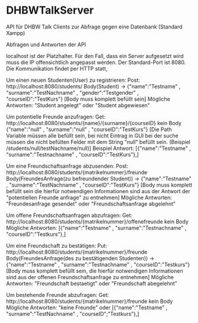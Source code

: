 # DHBWTalkServer
 
API für DHBW Talk Clients zur Abfrage gegen eine Datenbank (Standard Xampp)

Abfragen und Antworten der API

localhost ist der Platzhalter. Für den Fall, dass ein Server aufgesetzt wird muss die IP offensichtlich angepasst werden.
Der Standard-Port ist 8080. Die Kommunikation findet per HTTP statt,

Um einen neuen Studenten(User) zu registrieren:
Post: http://localhost:8080/students/ Body(Student) -> 
{"name":"Testname" , "surname":"TestNachname" , "gender":"Testgender" , "courseID":"TestKurs"} [Body muss komplett befüllt sein]
Mögliche Antworten: "Student angelegt" oder "Student abgewiesen"

Um potentielle Freunde anzufragen:
Get: http://localhost:8080/students/{name}/{surname}/{courseID} kein Body
{"name":"null" , "surname":"null" , "courseID":"TestKurs"} [Die Path Variable müssen alle befüllt sein, bei nicht Eintrag in GUI bei der suche müssen die nicht befülten Felder mit dem String "null" befüllt sein. (Beispiel /students/null/testNachname/null)]
Beispiel Antwort: [{"name":"Testname" , "surname":"Testnachname" , "courseID":"TestKurs"},]

Um eine Freundschaftsanfrage abzusenden:
Post: http://localhost:8080/students/{matrikelnummer}/freunde Body(FreundesAnfrage(zu befreundender Student)) ->
{"name":"Testname" , "surname":"TestNachname" , "courseID":"TestKurs"} [Body muss komplett befüllt sein die hierfür notwendigen Informationen sind aus der Antwort der "potentiellen Freunde anfrage" zu entnehmen]
Mögliche Antworten: "Freundesanfrage gesendet" oder "Freundschaftsanfrage abgelehnt"

Um offene Freundschaftsanfragen abzufragen:
Get: http://localhost:8080/students/{matrikelnummer}/offenefreunde kein Body
Mögliche Antworten: [{"name":"Testname" , "surname":"Testnachname" , "courseID":"Testkurs"},]

Um eine Freundschaft zu bestätigen:
Put: http://localhost:8080/students/{matrikelnummer}/freunde Body(FreundesAnfrage(des zu bestätigenden Studenten)) ->
{"name":"Testname" , "surname":"Testnachname" , "courseID":"Testkurs"} [Body muss komplett befüllt sein, die hierfür notwendigen Informationen sind aus der offenen Freundschaftsanfrage zu entnehmen]
Mögliche Antworten: "Freundschaft bestaetigt" oder "Freundschaft abegelehnt"

Um bestehende Freunde abzufragen:
Get: http://localhost:8080/students/{matrikelnummer}/freunde kein Body
Mögliche Antworten: "keine Freunde" oder [{"name":"Testname" , "surname":"TestNachname" , "courseID";"Testkurs"},]
